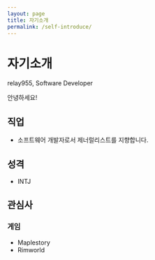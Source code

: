 ```yaml
---
layout: page
title: 자기소개
permalink: /self-introduce/
---
```

# 자기소개
relay955, Software Developer 

안녕하세요! 

## 직업
- 소프트웨어 개발자로서 제너럴리스트를 지향합니다.

## 성격
- INTJ

## 관심사
### 게임
- Maplestory
- Rimworld
